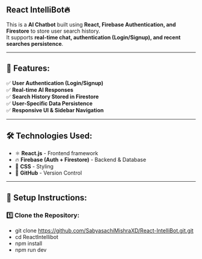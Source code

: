 ## React IntelliBot🔥

This is a  **AI Chatbot**  built using **React, Firebase Authentication, and Firestore** to store user search history.  
It supports **real-time chat, authentication (Login/Signup), and recent searches persistence**.

---

## 🚀 Features:
✅ **User Authentication (Login/Signup)**  
✅ **Real-time AI Responses**  
✅ **Search History Stored in Firestore**  
✅ **User-Specific Data Persistence**  
✅ **Responsive UI & Sidebar Navigation**  

---

## 🛠️ Technologies Used:
- ⚛️ **React.js** - Frontend framework  
- 🔥 **Firebase (Auth + Firestore)** - Backend & Database  
- 🎨 **CSS** - Styling  
- 🚀 **GitHub** - Version Control  

---

## 📌 Setup Instructions:

### 1️⃣ Clone the Repository:
- git clone https://github.com/SabyasachiMishraXD/React-IntelliBot.git.git
- cd ReactIntellibot
- npm install
- npm run dev
